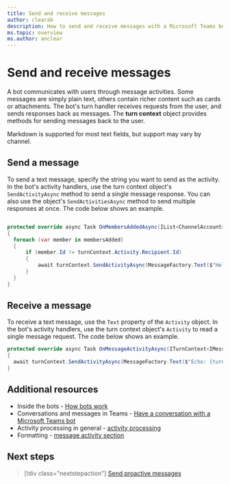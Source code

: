 ```yaml
---
title: Send and receive messages
author: clearab
description: How to send and receive messages with a Microsoft Teams bot
ms.topic: overview
ms.author: anclear
---
```


# Send and receive messages

A bot communicates with users through message activities. Some messages are simply plain text, others contain richer content such as cards or attachments. The bot's turn handler receives requests from the user, and sends responses back as messages. The **turn context** object provides methods for sending messages back to the user.

Markdown is supported for most text fields, but support may vary by channel.

## Send a message

To send a text message, specify the string you want to send as the activity.
In the bot's activity handlers, use the turn context object's `SendActivityAsync` method to send a single message response. You can also use the object's `SendActivitiesAsync` method to send multiple responses at once. The code below shows an example.  

```cs

protected override async Task OnMembersAddedAsync(IList<ChannelAccount> membersAdded, ITurnContext<IConversationUpdateActivity> turnContext, CancellationToken cancellationToken)
{
  foreach (var member in membersAdded)
  {
      if (member.Id != turnContext.Activity.Recipient.Id)
      {
          await turnContext.SendActivityAsync(MessageFactory.Text($"Hello and welcome!"), cancellationToken);
      }
  }
}

```

## Receive a message

To receive a text message, use the `Text` property of the `Activity` object.
In the bot's activity handlers, use the turn context object's `Activity` to read a single message request. The code below shows an example.

```cs
protected override async Task OnMessageActivityAsync(ITurnContext<IMessageActivity> turnContext, CancellationToken cancellationToken)
{
  await turnContext.SendActivityAsync(MessageFactory.Text($"Echo: {turnContext.Activity.Text}"), cancellationToken);
}
```

## Additional resources

- Inside the bots - [How bots work](https://docs.microsoft.com/azure/bot-service/bot-builder-basics?view=azure-bot-service-4.0&tabs=csharp)
- Conversations and messages in Teams - [Have a conversation with a Microsoft Teams bot](../../../_old/concepts/bots/bot-conversations/bots-conversations.md)
- Activity processing in general - [activity processing](https://docs.microsoft.com/azure/bot-service/bot-builder-basics?view=azure-bot-service-4.0&tabs=csharp#the-activity-processing-stack)
- Formatting - [message activity section](https://aka.ms/botSpecs-activitySchema#message-activity)

## Next steps

> [!div class="nextstepaction"]
> [Send proactive messages](send-proactive-messages.md)

<!-- 
## Writing notes

Might need to be renamed to map to 1:1 conversations

 * **Purpose** The simple article
 * **Existing teams doc reference** 
   * Some of: [https://docs.microsoft.com/en-us/microsoftteams/platform/concepts/bots/bot-conversations/bots-conversations](https://docs.microsoft.com/en-us/microsoftteams/platform/concepts/bots/bot-conversations/bots-conversations)
 * **Existing Bot framework doc reference** 
   * [https://docs.microsoft.com/en-us/azure/bot-service/bot-builder-howto-send-messages?view=azure-bot-service-4.0&tabs=csharp](https://docs.microsoft.com/en-us/azure/bot-service/bot-builder-howto-send-messages?view=azure-bot-service-4.0&tabs=csharp)
 * **Code Snippets** 
   * none, or all really
  -->
